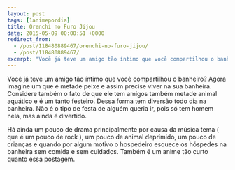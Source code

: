 ```yaml
---
layout: post
tags: [1animepordia]
title: Orenchi no Furo Jijou
date: 2015-05-09 00:00:51 +0000
redirect_from:
  - /post/118480889467/orenchi-no-furo-jijou/
  - /post/118480889467/
excerpt: "Você já teve um amigo tão íntimo que você compartilhou o banheiro? Agora imagine um que é metade peixe e assim precise viver na sua banheira. Considere também o fato de que ele tem amigos também metade animal aquático e é um tanto festeiro. Dessa forma tem diversão todo dia na banheira. Não é o tipo de festa de alguém queria ir, pois só tem homem nela, mas ainda é divertido."
---
```


Você já teve um amigo tão íntimo que você compartilhou o banheiro? Agora
imagine um que é metade peixe e assim precise viver na sua banheira.
Considere também o fato de que ele tem amigos também metade animal
aquático e é um tanto festeiro. Dessa forma tem diversão todo dia na
banheira. Não é o tipo de festa de alguém queria ir, pois só tem homem
nela, mas ainda é divertido.

Há ainda um pouco de drama principalmente por causa da música tema ( que
é um pouco de rock ), um pouco de animal deprimido, um pouco de crianças
e quando por algum motivo o hospedeiro esquece os hóspedes na banheira
sem comida e sem cuidados. Também é um anime tão curto quanto essa
postagem.


